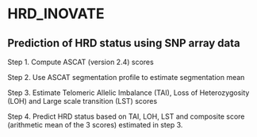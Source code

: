 # HRD_INOVATE
## Prediction of HRD status using SNP array data ##

Step 1. Compute ASCAT (version 2.4) scores

Step 2. Use ASCAT segmentation profile to estimate segmentation mean

Step 3. Estimate Telomeric Allelic Imbalance (TAI), Loss of Heterozygosity (LOH) and Large scale transition (LST) scores

Step 4. Predict HRD status based on TAI, LOH, LST and composite score (arithmetic mean of the 3 scores) estimated in step 3.
